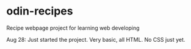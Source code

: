 # odin-recipes
Recipe webpage project for learning web developing

Aug 28: Just started the project. Very basic, all HTML. No CSS just yet.